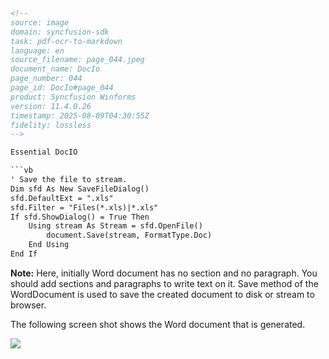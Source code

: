 ```html
<!-- 
source: image
domain: syncfusion-sdk
task: pdf-ocr-to-markdown
language: en
source_filename: page_044.jpeg
document_name: DocIo
page_number: 044
page_id: DocIo#page_044
product: Syncfusion Winforms
version: 11.4.0.26
timestamp: 2025-08-09T04:30:55Z
fidelity: lossless
-->

Essential DocIO

```vb
' Save the file to stream.
Dim sfd As New SaveFileDialog()
sfd.DefaultExt = ".xls"
sfd.Filter = "Files(*.xls)|*.xls"
If sfd.ShowDialog() = True Then
    Using stream As Stream = sfd.OpenFile()
        document.Save(stream, FormatType.Doc)
    End Using
End If
```

**Note:** Here, initially Word document has no section and no paragraph. You should add sections and paragraphs to write text on it. Save method of the WordDocument is used to save the created document to disk or stream to browser.

The following screen shot shows the Word document that is generated.

![](https://via.placeholder.com/50)

<!-- tags: essential, docio, syncfusion, windowsforms, document saving, stream, winforms keywords: document, section, paragraph, save, stream, WordDocument, Office, toolbar, UI -->
```